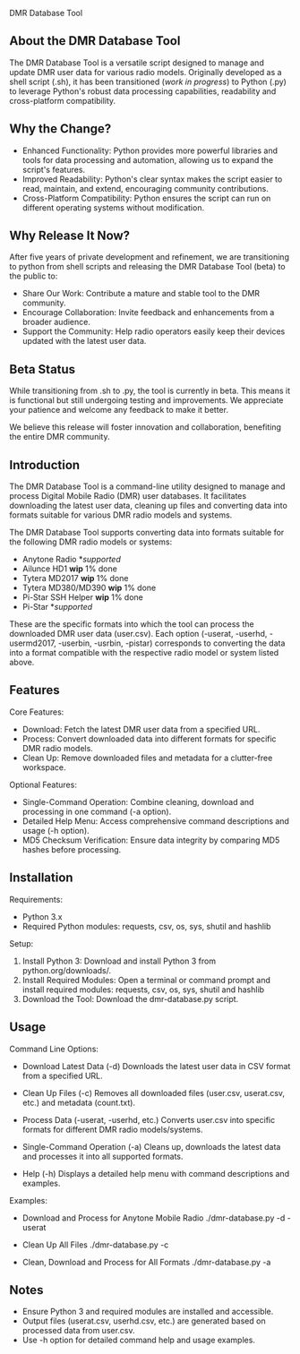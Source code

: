 DMR Database Tool

About the DMR Database Tool
------------
The DMR Database Tool is a versatile script designed to manage and update DMR user data for various radio models. Originally developed as a shell script (.sh), it has been transitioned (*work in progress*) to Python (.py) to leverage Python's robust data processing capabilities, readability and cross-platform compatibility.

Why the Change?
------------
- Enhanced Functionality: Python provides more powerful libraries and tools for data processing and automation, allowing us to expand the script's features.
- Improved Readability: Python's clear syntax makes the script easier to read, maintain, and extend, encouraging community contributions.
- Cross-Platform Compatibility: Python ensures the script can run on different operating systems without modification.

Why Release It Now?
------------
After five years of private development and refinement, we are transitioning to python from shell scripts and releasing the DMR Database Tool (beta) to the public to:

- Share Our Work: Contribute a mature and stable tool to the DMR community.
- Encourage Collaboration: Invite feedback and enhancements from a broader audience.
- Support the Community: Help radio operators easily keep their devices updated with the latest user data.

Beta Status
------------
While transitioning from .sh to .py, the tool is currently in beta. This means it is functional but still undergoing testing and improvements. We appreciate your patience and welcome any feedback to make it better.

We believe this release will foster innovation and collaboration, benefiting the entire DMR community.

Introduction
------------
The DMR Database Tool is a command-line utility designed to manage and process Digital Mobile Radio (DMR) user databases. It facilitates downloading the latest user data, cleaning up files and converting data into formats suitable for various DMR radio models and systems.


The DMR Database Tool supports converting data into formats suitable for the following DMR radio models or systems:

- Anytone Radio **supported*
- Ailunce HD1 **wip** 1% done
- Tytera MD2017 **wip** 1% done
- Tytera MD380/MD390 **wip** 1% done
- Pi-Star SSH Helper **wip** 1% done
- Pi-Star **supported*

These are the specific formats into which the tool can process the downloaded DMR user data (user.csv). Each option (-userat, -userhd, -usermd2017, -userbin, -usrbin, -pistar) corresponds to converting the data into a format compatible with the respective radio model or system listed above.

Features
--------
Core Features:
- Download: Fetch the latest DMR user data from a specified URL.
- Process: Convert downloaded data into different formats for specific DMR radio models.
- Clean Up: Remove downloaded files and metadata for a clutter-free workspace.

Optional Features:
- Single-Command Operation: Combine cleaning, download and processing in one command (-a option).
- Detailed Help Menu: Access comprehensive command descriptions and usage (-h option).
- MD5 Checksum Verification: Ensure data integrity by comparing MD5 hashes before processing.

Installation
------------
Requirements:
- Python 3.x
- Required Python modules: requests, csv, os, sys, shutil and hashlib

Setup:
1. Install Python 3: Download and install Python 3 from python.org/downloads/.
2. Install Required Modules: Open a terminal or command prompt and install required modules: requests, csv, os, sys, shutil and hashlib
3. Download the Tool: Download the dmr-database.py script.

Usage
-----
Command Line Options:

- Download Latest Data (-d)
Downloads the latest user data in CSV format from a specified URL.

- Clean Up Files (-c)
Removes all downloaded files (user.csv, userat.csv, etc.) and metadata (count.txt).

- Process Data (-userat, -userhd, etc.)
Converts user.csv into specific formats for different DMR radio models/systems.

- Single-Command Operation (-a)
Cleans up, downloads the latest data and processes it into all supported formats.

- Help (-h)
Displays a detailed help menu with command descriptions and examples.

Examples:

- Download and Process for Anytone Mobile Radio
./dmr-database.py -d -userat

- Clean Up All Files
./dmr-database.py -c

- Clean, Download and Process for All Formats
./dmr-database.py -a

Notes
-----
- Ensure Python 3 and required modules are installed and accessible.
- Output files (userat.csv, userhd.csv, etc.) are generated based on processed data from user.csv.
- Use -h option for detailed command help and usage examples.
